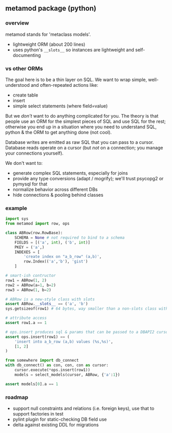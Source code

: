 ## metamod package (python)

### overview

metamod stands for 'metaclass models'.

* lightweight ORM (about 200 lines)
* uses python's `__slots__` so instances are lightweight and self-documenting

### vs other ORMs

The goal here is to be a thin layer on SQL. We want to wrap simple, well-understood and often-repeated actions like:
* create table
* insert
* simple select statements (where field=value)

But we *don't* want to do anything complicated for you. The theory is that people use an ORM for the simplest pieces of SQL and use SQL for the rest; otherwise you end up in a situation where you need to understand SQL, python & the ORM to get anything done (not cool).

Database writes are emitted as raw SQL that you can pass to a cursor. Database reads operate on a cursor (but *not* on a connection; you manage your connections yourself).

We don't want to:
* generate complex SQL statements, especially for joins
* provide any type conversions (adapt / mogrify); we'll trust psycopg2 or pymysql for that
* normalize behavior across different DBs
* hide connections & pooling behind classes

### example

```python
import sys
from metamod import row, ops

class ABRow(row.RowBase):
    SCHEMA = None # not required to bind to a schema
    FIELDS = [('a', int), ('b', int)]
    PKEY = ('a',)
    INDEXES = [
        'create index on "a_b_row" (a,b)',
        row.Index(('a','b'), 'gist')
    ]

# smart-ish contructor
row1 = ABRow(1, 2)
row2 = ABRow(a=1, b=2)
row3 = ABRow(1, b=2)

# ABRow is a new-style class with slots
assert ABRow.__slots__ == ('a', 'b')
sys.getsizeof(row1) # 64 bytes, way smaller than a non-slots class with a __dict__

# attribute access
assert row1.a == 1

# ops.insert produces sql & params that can be passed to a DBAPI2 cursor
assert ops.insert(row1) == (
    'insert into a_b_row (a,b) values (%s,%s)',
    [1, 2]
)

from somewhere import db_connect
with db_connect() as con, con, con as cursor:
    cursor.execute(*ops.insert(row1))
    models = select_models(cursor, ABRow, {'a':1})

assert models[0].a == 1
```

### roadmap

* support null constraints and relations (i.e. foreign keys), use that to support factories in test
* pylint plugin for static-checking DB field use
* delta against existing DDL for migrations
